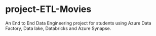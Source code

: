 # project-ETL-Movies
An End to End Data Engineering project for students using Azure Data Factory, Data lake, Databricks and Azure Synapse.
